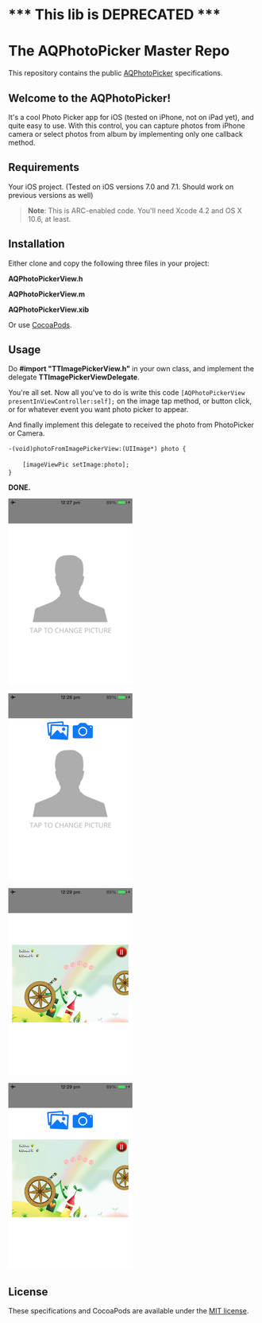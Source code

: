 # *** This lib is DEPRECATED ***

# The AQPhotoPicker Master Repo

This repository contains the public [AQPhotoPicker](https://github.com/aqavi-paracha/AQPhotoPicker_cocoapod) specifications.


## Welcome to the AQPhotoPicker!

It's a cool Photo Picker app for iOS (tested on iPhone, not on iPad yet), and quite easy to use. With this control, you can capture photos from iPhone camera or select photos from album by implementing only one callback method.


## Requirements

Your iOS project. (Tested on iOS versions 7.0 and 7.1. Should work on previous versions as well)

> **Note**: This is ARC-enabled code. You'll need Xcode 4.2 and OS X 10.6, at least.  

## Installation

Either clone and copy the following three files in your project:

**AQPhotoPickerView.h**

**AQPhotoPickerView.m**

**AQPhotoPickerView.xib**

Or use [CocoaPods](http://cocoapods.org).


## Usage

Do **#import "TTImagePickerView.h"** in your own class, and implement the delegate **TTImagePickerViewDelegate**.

You're all set. Now all you've to do is write this code
`[AQPhotoPickerView presentInViewController:self];` 
on the image tap method, or button click, or for whatever event you want photo picker to appear.

And finally implement this delegate to received the photo from PhotoPicker or Camera.

```objc
-(void)photoFromImagePickerView:(UIImage*) photo {
    
    [imageViewPic setImage:photo];
}
```

**DONE.**

![ios photo picker](https://github.com/aqavi-paracha/AQPhotoPicker/blob/master/doc/IMG_1371.PNG)

![ios photo picker](https://github.com/aqavi-paracha/AQPhotoPicker/blob/master/doc/IMG_1368.PNG)

![ios photo picker, camera](https://github.com/aqavi-paracha/AQPhotoPicker/blob/master/doc/IMG_1369.PNG)

![ios Photo picker, camera](https://github.com/aqavi-paracha/AQPhotoPicker/blob/master/doc/IMG_1370.PNG)

## License

These specifications and CocoaPods are available under the [MIT license](http://www.opensource.org/licenses/mit-license.php).
